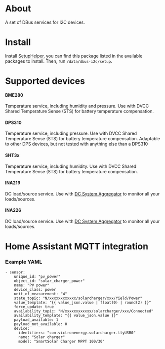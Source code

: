 
# About

A set of DBus services for I2C devices.


# Install

Install [SetupHelper](https://github.com/kwindrem/SetupHelper),
you can find this package listed in the available packages to install.
Then, run `/data/dbus-i2c/setup`.

# Supported devices

#### BME280

Temperature service, including humidity and pressure.
Use with DVCC Shared Temperature Sense (STS) for battery temperature compensation.

#### DPS310

Temperature service, including pressure.
Use with DVCC Shared Temperature Sense (STS) for battery temperature compensation.
Adaptable to other DPS devices, but not tested with anything else than a DPS310

#### SHT3x

Temperature service, including humidity.
Use with DVCC Shared Temperature Sense (STS) for battery temperature compensation.

#### INA219

DC load/source service.
Use with [DC System Aggregator](https://github.com/pulquero/DCSystemAggregator) to monitor all your loads/sources.

#### INA226

DC load/source service.
Use with [DC System Aggregator](https://github.com/pulquero/DCSystemAggregator) to monitor all your loads/sources.


# Home Assistant MQTT integration

### Example YAML

	- sensor:
	    unique_id: "pv_power"
	    object_id: "solar_charger_power"
	    name: "PV power"
	    device_class: power
	    unit_of_measurement: "W"
	    state_topic: "N/xxxxxxxxxxxx/solarcharger/xxx/Yield/Power"
	    value_template: "{{ value_json.value | float(0) | round(2) }}"
	    force_update: true
	    availability_topic: "N/xxxxxxxxxxxx/solarcharger/xxx/Connected"
	    availability_template: "{{ value_json.value }}"
	    payload_available: 1
	    payload_not_available: 0
	    device:
	      identifiers: "com.victronenergy.solarcharger.ttyUSB0"
	      name: "Solar charger"
	      model: "SmartSolar Charger MPPT 100/30"
